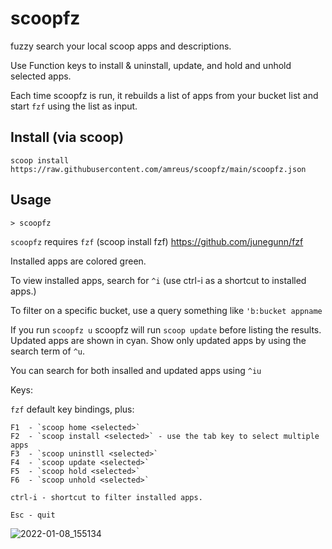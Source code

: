 # scoopfz

fuzzy search your local scoop apps and descriptions.

Use Function keys to install & uninstall, update, and hold and unhold selected apps.

Each time scoopfz is run, it rebuilds a list of apps from your bucket list and
start `fzf` using the list as input.


## Install (via scoop)
`scoop install https://raw.githubusercontent.com/amreus/scoopfz/main/scoopfz.json`


## Usage

    > scoopfz
    
`scoopfz` requires `fzf` (scoop install fzf) https://github.com/junegunn/fzf

Installed apps are colored green.

To view installed apps, search for `^i` (use ctrl-i as a shortcut to installed apps.)

To filter on a specific bucket, use a query something like `'b:bucket appname`

If you run `scoopfz u` scoopfz will run `scoop update` before listing the results. Updated apps are shown in cyan. Show only updated apps by using the search term of `^u`.

You can search for both insalled and updated apps using `^iu`

Keys:

`fzf` default key bindings, plus:

```
F1  - `scoop home <selected>`
F2  - `scoop install <selected>` - use the tab key to select multiple apps
F3  - `scoop uninstll <selected>`
F4  - `scoop update <selected>`
F5  - `scoop hold <selected>`
F6  - `scoop unhold <selected>`

ctrl-i - shortcut to filter installed apps.

Esc - quit

```

![2022-01-08_155134](https://user-images.githubusercontent.com/38442825/148660771-98c7fff0-62cc-4195-8a1d-ee76d385a09a.png)
